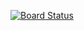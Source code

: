 [![Board Status](https://dev.azure.com/sldevop/cff3120b-d330-430b-a9ac-fbd17a36564d/06630802-8692-41c6-818a-3bee36eea032/_apis/work/boardbadge/068b5495-ea94-4f3f-bc0b-ac52e38a9e18)](https://dev.azure.com/sldevop/cff3120b-d330-430b-a9ac-fbd17a36564d/_boards/board/t/06630802-8692-41c6-818a-3bee36eea032/Microsoft.RequirementCategory)